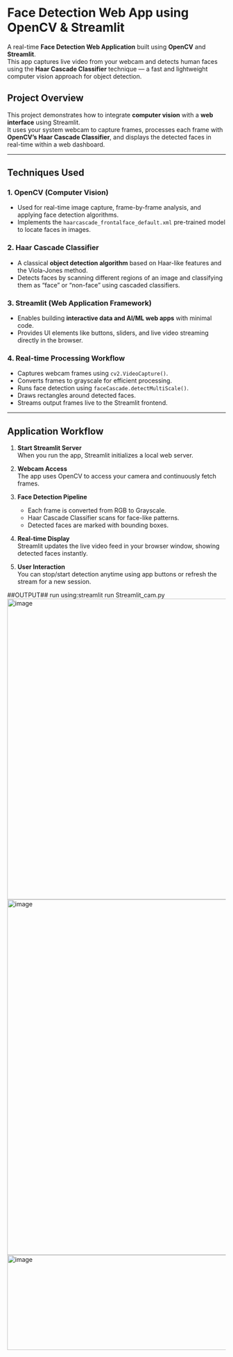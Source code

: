 #  Face Detection Web App using OpenCV & Streamlit

A real-time **Face Detection Web Application** built using **OpenCV** and **Streamlit**.  
This app captures live video from your webcam and detects human faces using the **Haar Cascade Classifier** technique — a fast and lightweight computer vision approach for object detection.


##  Project Overview

This project demonstrates how to integrate **computer vision** with a **web interface** using Streamlit.  
It uses your system webcam to capture frames, processes each frame with **OpenCV’s Haar Cascade Classifier**, and displays the detected faces in real-time within a web dashboard.

---

##  Techniques Used

### 1. **OpenCV (Computer Vision)**
- Used for real-time image capture, frame-by-frame analysis, and applying face detection algorithms.
- Implements the `haarcascade_frontalface_default.xml` pre-trained model to locate faces in images.

### 2. **Haar Cascade Classifier**
- A classical **object detection algorithm** based on Haar-like features and the Viola-Jones method.
- Detects faces by scanning different regions of an image and classifying them as “face” or “non-face” using cascaded classifiers.

### 3. **Streamlit (Web Application Framework)**
- Enables building **interactive data and AI/ML web apps** with minimal code.
- Provides UI elements like buttons, sliders, and live video streaming directly in the browser.

### 4. **Real-time Processing Workflow**
- Captures webcam frames using `cv2.VideoCapture()`.
- Converts frames to grayscale for efficient processing.
- Runs face detection using `faceCascade.detectMultiScale()`.
- Draws rectangles around detected faces.
- Streams output frames live to the Streamlit frontend.

---

##  Application Workflow

1. **Start Streamlit Server**  
   When you run the app, Streamlit initializes a local web server.

2. **Webcam Access**  
   The app uses OpenCV to access your camera and continuously fetch frames.

3. **Face Detection Pipeline**  
   - Each frame is converted from RGB to Grayscale.
   - Haar Cascade Classifier scans for face-like patterns.
   - Detected faces are marked with bounding boxes.

4. **Real-time Display**  
   Streamlit updates the live video feed in your browser window, showing detected faces instantly.

5. **User Interaction**  
   You can stop/start detection anytime using app buttons or refresh the stream for a new session.

##OUTPUT##
run using:streamlit run Streamlit_cam.py
<img width="688" height="693" alt="image" src="https://github.com/user-attachments/assets/72b8af6a-ff9c-4036-8003-152b292b2a7b" />
<img width="929" height="819" alt="image" src="https://github.com/user-attachments/assets/c467a187-c29f-4ea2-bfcd-806a70eddf6c" />
<img width="580" height="219" alt="image" src="https://github.com/user-attachments/assets/10005c44-6c2d-470e-a184-86bdbd23d11b" />




